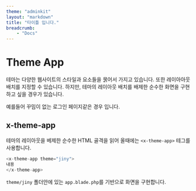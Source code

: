 ```yaml
---
theme: "adminkit"
layout: "markdown"
title: "타이틀 입니다."
breadcrumb:
    - "Docs"
---
```

# Theme App
테마는 다양한 웹사이트의 스타일과 요소들을 묽어서 가지고 있습니다.
또한 레이아아웃 배치를 지정할 수 있습니다. 하지만, 테마의 레이아웃 배치를 배제한 순수한 화면을 구현하고 싶을 경우가 있습니다.

예를들어 꾸밈이 없는 로그인 페이지같은 경우 입니다.  


## x-theme-app
테마의 레이아웃을 베제한 순수한 HTML 골격을 읽어 올때에는 `<x-theme-app>` 테그를 사용합니다.

```php
<x-theme-app theme="jiny">
내용
</x-theme-app>  
```

`theme/jiny` 폴더안에 있는 `app.blade.php`를 기반으로 화면을 구현합니다.

